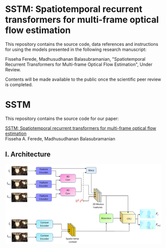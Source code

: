 # SSTM: Spatiotemporal recurrent transformers for multi-frame optical flow estimation
This repository contains the source code, data references and instructions for using the models presented in the following research manuscript:

Fisseha Ferede, Madhusudhanan Balasubramanian, "Spatiotemporal Recurrent Transformers for Multi-frame Optical Flow Estimation", Under Review.

Contents will be made available to the public once the scientific peer review is completed.

# SSTM
This repository contains the source code for our paper:

[SSTM: Spatiotemporal recurrent transformers for multi-frame optical flow estimation](https://www.sciencedirect.com/science/article/abs/pii/S0925231223008287?via%3Dihub)<br/>
Fisseha A. Ferede, Madhusudhanan Balasubramanian<br/>

## I. Architecture

<img src="Architecture_SSTM++.png">
